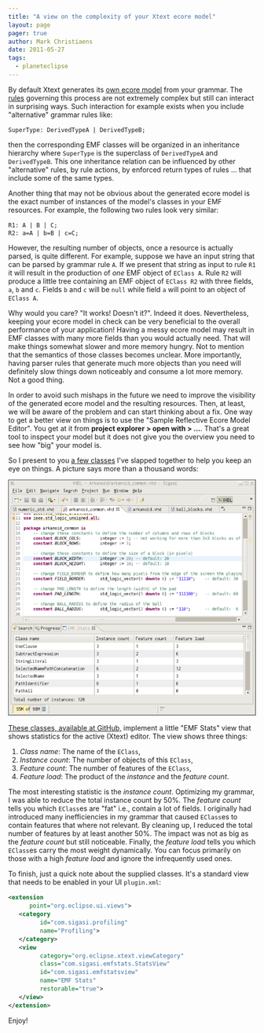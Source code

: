 ```yaml
---
title: "A view on the complexity of your Xtext ecore model"
layout: page 
pager: true
author: Mark Christiaens
date: 2011-05-27
tags: 
  - planeteclipse
---
```


By default Xtext generates its [own ecore model](http://www.eclipse.org/Xtext/documentation/1_0_1/xtext.html#model_metamodel) from your grammar.  The [rules](http://www.eclipse.org/Xtext/documentation/1_0_1/xtext.html#metamodelInference) governing this process are not extremely complex but still can interact in surprising ways.  Such interaction for example exists when you include "alternative" grammar rules like:
```
SuperType: DerivedTypeA | DerivedTypeB;
```
then the corresponding EMF classes will be organized in an inheritance hierarchy where `SuperType` is the superclass of `DerivedTypeA` and `DerivedTypeB`.  This one inheritance relation can be influenced by other "alternative" rules, by rule actions, by enforced return types of rules ... that include some of the same types.

Another thing that may not be obvious about the generated ecore model is the exact number of instances of the model's classes in your EMF resources.  For example, the following two rules look very similar:
```
R1: A | B | C;
R2: a=A | b=B | c=C;
```

However, the resulting number of objects, once a resource is actually parsed, is quite different.  For example, suppose we have an input string that can be parsed by grammar rule `A`.  If we present that string as input to rule `R1` it will result in the production of _one_ EMF object of `EClass A`.  Rule `R2` will produce a little tree containing an EMF object of `EClass R2` with three fields, `a`, `b` and `c`.  Fields `b` and `c` will be `null` while field `a` will point to an object of `EClass A`.  

Why would you care?  "It works!  Doesn't it?".  Indeed it does.  Nevertheless, keeping your ecore model in check can be very beneficial to the overall performance of your application!  Having a messy ecore model may result in EMF classes with many more fields than you would actually need.  That will make things somewhat slower and more memory hungry.  Not to mention that the semantics of those classes becomes unclear.  More importantly, having parser rules that generate much more objects than you need will definitely slow things down noticeably and consume a lot more memory.  Not a good thing. 

In order to avoid such mishaps in the future we need to improve the visibility of the generated ecore model and the resulting resources.  Then, at least, we will be aware of the problem and can start thinking about a fix.  One way to get a better view on things is to use the "Sample Reflective Ecore Model Editor".  You get at it from **project explorer > open with > ...**.  That's a great tool to inspect your model but it does not give you the overview you need to see how "big" your model is. 

So I present to you [a few classes](https://github.com/mark-christiaens/EMF-Statistics-View) I've slapped together to help you keep an eye on things.  A picture says more than a thousand words:

![](images/emf_stats.png)

[These classes, available at GitHub,](https://github.com/mark-christiaens/EMF-Statistics-View) implement a little "EMF Stats" view that shows statistics for the active (Xtext) editor.  The view shows three things:

1. _Class name_: The name of the `EClass`,
2. _Instance count_: The number of objects of this `EClass`,
3. _Feature count_: The number of features of the `EClass`,
4. _Feature load_: The product of the _instance_ and the _feature count_.

The most interesting statistic is the _instance count_.  Optimizing my grammar, I was able to reduce the total instance count by 50%.  The _feature count_ tells you which `EClass`es are "fat" i.e., contain a lot of fields.  I originally had introduced many inefficiencies in my grammar that caused `EClass`es to contain features that where not relevant.  By cleaning up, I reduced the total number of features by at least another 50%.  The impact was not as big as the _feature count_ but still noticeable.  Finally, the _feature load_ tells you which `EClass`es carry the most weight dynamically.  You can focus primarily on those with a high _feature load_ and ignore the infrequently used ones.

To finish, just a quick note about the supplied classes.  It's a standard view that needs to be enabled in your UI `plugin.xml`:

```xml
<extension
      point="org.eclipse.ui.views">
   <category
         id="com.sigasi.profiling"
         name="Profiling">
   </category>
   <view
         category="org.eclipse.xtext.viewCategory"
         class="com.sigasi.emfstats.StatsView"
         id="com.sigasi.emfstatsview"
         name="EMF Stats"
         restorable="true">
   </view>
</extension>
```

Enjoy!